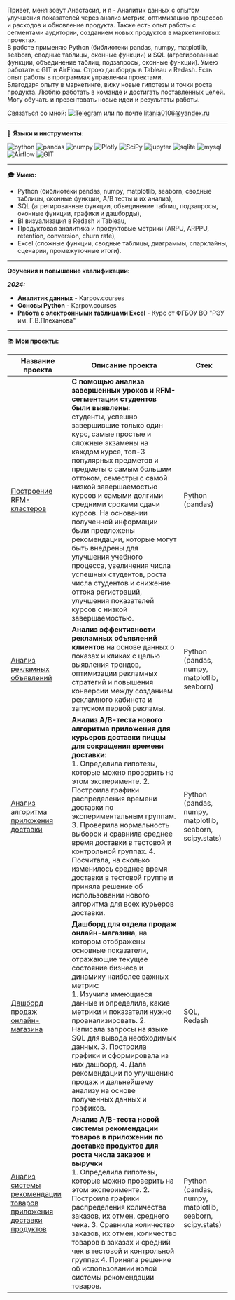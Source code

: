 Привет, меня зовут Анастасия, и я - Аналитик данных с опытом улучшения показателей через анализ метрик, оптимизацию процессов и расходов и обновление продукта. Также есть опыт работы с сегментами аудитории, созданием новых продуктов в маркетинговых проектах.<br>
В работе применяю Python (библиотеки pandas, numpy, matplotlib, seaborn, сводные таблицы, оконные функции) и SQL (агрегированные функции, объединение таблиц, подзапросы, оконные функции). Умею работать с GIT и AirFlow. Строю дашборды в Tableau и Redash. Есть опыт работы в программах управления проектами.<br>
Благодаря опыту в маркетинге, вижу новые гипотезы и точки роста продукта. Люблю работать в команде и достигать поставленных целей. Могу обучать и презентовать новые идеи и результаты работы.

Связаться со мной: <a href="https://t.me/producer_semenova" rel="nofollow"><img src="https://img.shields.io/badge/Telegram-2CA5E0?style=for-the-badge&logo=telegram&logoColor=white" alt="Telegram"  style="max-width: 100%;"></a> или по почте litania0106@yandex.ru
<hr>

:wrench: **Языки и инструменты:**

<div dir="auto">

<img src='https://img.shields.io/badge/python-3670A0?style=for-the-badge&logo=python&logoColor=ffdd54' alt="python"> 
<img src='https://img.shields.io/badge/pandas-%23150458.svg?style=for-the-badge&logo=pandas&logoColor=white' alt="pandas"> 
<img src='https://img.shields.io/badge/numpy-%23013243.svg?style=for-the-badge&logo=numpy&logoColor=white' alt="numpy"> 
<img src='https://img.shields.io/badge/Plotly-%233F4F75.svg?style=for-the-badge&logo=plotly&logoColor=white' alt="Plotly"> 
<img src='https://img.shields.io/badge/SciPy-%230C55A5.svg?style=for-the-badge&logo=scipy&logoColor=%white' alt="SciPy"> 
<img src='https://img.shields.io/badge/jupyter-%23FA0F00.svg?style=for-the-badge&logo=jupyter&logoColor=white' alt="jupyter"> 
<img src='https://img.shields.io/badge/sqlite-%2307405e.svg?style=for-the-badge&logo=sqlite&logoColor=white' alt="sqlite"> 
<img src='https://img.shields.io/badge/mysql-4479A1.svg?style=for-the-badge&logo=mysql&logoColor=white' alt="mysql"> 
<img src='https://img.shields.io/badge/Apache%20Airflow-017CEE?style=for-the-badge&logo=Apache%20Airflow&logoColor=white' alt="Airflow"> 
<img src='https://img.shields.io/badge/git-%23F05033.svg?style=for-the-badge&logo=git&logoColor=white' alt="GIT">
  
</div>
<hr>

:mortar_board: **Умею:**

* Python (библиотеки pandas, numpy, matplotlib, seaborn, сводные таблицы, оконные функции, А/В тесты и их анализ),
* SQL (агрегированные функции, объединение таблиц, подзапросы, оконные функции, графики и дашборды),
* BI визуализация в Redash и Tableau,
* Продуктовая аналитика и продуктовые метрики (ARPU, ARPPU, retention, conversion, churn rate),
* Excel (сложные функции, сводные таблицы, диаграммы, спарклайны, сценарии, промежуточные итоги).
<hr>

**Обучения и повышение квалификации:**

***2024:***
* **Аналитик данных** - Karpov.courses
* **Основы Python** - Karpov.courses
* **Работа с электронными таблицами Excel** - Курс от ФГБОУ ВО "РЭУ им. Г.В.Плеханова"
<hr>

:books: **Мои проекты:**

| Название проекта     | Описание проекта                       | Стек                            |
| -------------------- | -------------------------------------- | ------------------------------- |
| [Построение RFM-кластеров](https://github.com/ASemenova0106/Learning)  | **С помощью анализа завершенных уроков и RFM-сегментации студентов были выявлены:** <br> студенты, успешно завершившие только один курс, самые простые и сложные экзамены на каждом курсе, топ-3 популярных предметов и предметы с самым большим оттоком, семестры с самой низкой завершаемостью курсов и самыми долгими средними сроками сдачи курсов. На основании полученной информации были предложены рекомендации, которые могут быть внедрены для улучшения учебного процесса, увеличения числа успешных студентов, роста числа студентов и снижение оттока регистраций, улучшения показателей курсов с низкой завершаемостью. | Python (pandas)  |
| [Анализ рекламных объявлений](https://github.com/ASemenova0106/Reklama)  | **Анализ эффективности рекламных объявлений клиентов** на основе данных о показах и кликах с целью выявления трендов, оптимизации рекламных стратегий и повышения конверсии между созданием рекламного кабинета и запуском первой рекламы.  | Python (pandas, numpy, matplotlib, seaborn) |
| [Анализ алгоритма приложения доставки](https://github.com/ASemenova0106/Pizza) | **Анализ А/В-теста нового алгоритма приложения для курьеров доставки пиццы для сокращения времени доставки:** <br>1. Определила гипотезы, которые можно проверить на этом эксперименте. 2. Построила графики распределения времени доставки по экспериментальным группам. 3. Проверила нормальность выборок и сравнила среднее время доставки в тестовой и контрольной группах. 4. Посчитала, на сколько изменилось среднее время доставки в тестовой группе и приняла решение об использовании нового алгоритма для всех курьеров доставки. | Python (pandas, numpy, matplotlib, seaborn, scipy.stats) |
| [Дашборд продаж онлайн-магазина](https://github.com/ASemenova0106/Online-shop-SQL)  | **Дашборд для отдела продаж онлайн-магазина**, на котором отображены основные показатели, отражающие текущее состояние бизнеса и динамику наиболее важных метрик: <br> 1. Изучила имеющиеся данные и определила, какие метрики и показатели нужно проанализировать. 2. Написала запросы на языке SQL для вывода необходимых данных. 3. Построила графики и сформировала из них дашборд. 4. Дала рекомендации по улучшению продаж и дальнейшему анализу на основе полученных данных и графиков. | SQL, Redash |
| [Анализ системы рекомендации товаров приложения доставки продуктов](https://github.com/ASemenova0106/Delivery) | **Анализ А/В-теста новой системы рекомендации товаров в приложении по доставке продуктов для роста числа заказов и выручки** <br>1. Определила гипотезы, которые можно проверить на этом эксперименте. 2. Построила графики распределения количества заказов, их отмен, среднего чека. 3. Сравнила количество заказов, их отмен, количество товаров в заказах и средний чек в тестовой и контрольной группах 4. Приняла решение об использовании новой системы рекомендации товаров. | Python (pandas, numpy, matplotlib, seaborn, scipy.stats) |
